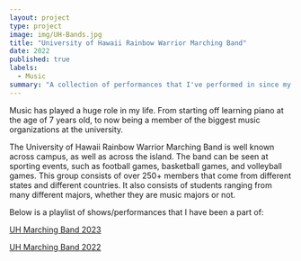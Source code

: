 ```yaml
---
layout: project
type: project
image: img/UH-Bands.jpg
title: "University of Hawaii Rainbow Warrior Marching Band"
date: 2022
published: true
labels:
  - Music
summary: "A collection of performances that I've performed in since my time at the University of Hawaii at Manoa with the Rainbow Warrior Marching Band."
---
```


Music has played a huge role in my life. From starting off learning piano at the age of 7 years old, to now being a member
of the biggest music organizations at the university. 

The University of Hawaii Rainbow Warrior Marching Band is well known across campus, as well as across the island. The band can be seen at sporting events, such as
football games, basketball games, and volleyball games. This group consists of over 250+ members that come from different states and different countries. It also 
consists of students ranging from many different majors, whether they are music majors or not.

Below is a playlist of shows/performances that I have been a part of:

<a href="https://youtube.com/playlist?list=PLzggQyD7SnE3MdKq6f8h3F60gw4-UVpjv&si=MC-Dl1PFyCFTVPu1">UH Marching Band 2023</a>

<a href="https://youtube.com/playlist?list=PLzggQyD7SnE21I7JNV3PXJXJdkv9qUQ5v&si=_EnVNk7F1pfQerHE">UH Marching Band 2022</a>
